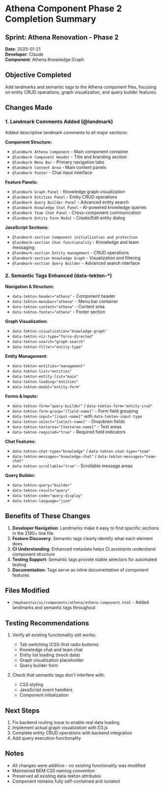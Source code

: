 # Athena Component Phase 2 Completion Summary

## Sprint: Athena Renovation - Phase 2
**Date**: 2025-01-21  
**Developer**: Claude  
**Component**: Athena Knowledge Graph  

## Objective Completed
Add landmarks and semantic tags to the Athena component files, focusing on entity CRUD operations, graph visualization, and query builder features.

## Changes Made

### 1. Landmark Comments Added (@landmark)
Added descriptive landmark comments to all major sections:

**Component Structure:**
- `@landmark Athena Component` - Main component container
- `@landmark Component Header` - Title and branding section
- `@landmark Menu Bar` - Primary navigation tabs
- `@landmark Content Area` - Main content panels
- `@landmark Footer` - Chat input interface

**Feature Panels:**
- `@landmark Graph Panel` - Knowledge graph visualization
- `@landmark Entities Panel` - Entity CRUD operations
- `@landmark Query Builder Panel` - Advanced entity search
- `@landmark Knowledge Chat Panel` - AI-powered knowledge queries
- `@landmark Team Chat Panel` - Cross-component communication
- `@landmark Entity Form Modal` - Create/Edit entity dialog

**JavaScript Sections:**
- `@landmark-section Component initialization and protection`
- `@landmark-section Chat functionality` - Knowledge and team messaging
- `@landmark-section Entity management` - CRUD operations
- `@landmark-section Knowledge Graph` - Visualization and filtering
- `@landmark-section Query Builder` - Advanced search interface

### 2. Semantic Tags Enhanced (data-tekton-*)

**Navigation & Structure:**
- `data-tekton-header="athena"` - Component header
- `data-tekton-menubar="athena"` - Menu bar container
- `data-tekton-content="athena"` - Content area
- `data-tekton-footer="athena"` - Footer section

**Graph Visualization:**
- `data-tekton-visualization="knowledge-graph"`
- `data-tekton-viz-type="force-directed"`
- `data-tekton-search="graph-search"`
- `data-tekton-filter="entity-type"`

**Entity Management:**
- `data-tekton-entities="management"`
- `data-tekton-list="entities"`
- `data-tekton-entity-list="main"`
- `data-tekton-loading="entities"`
- `data-tekton-modal="entity-form"`

**Forms & Inputs:**
- `data-tekton-form="query-builder"` / `data-tekton-form="entity-crud"`
- `data-tekton-form-group="[field-name]"` - Form field grouping
- `data-tekton-input="[input-name]"` with `data-tekton-input-type`
- `data-tekton-select="[select-name]"` - Dropdown fields
- `data-tekton-textarea="[textarea-name]"` - Text areas
- `data-tekton-required="true"` - Required field indicators

**Chat Features:**
- `data-tekton-chat-type="knowledge"` / `data-tekton-chat-type="team"`
- `data-tekton-messages="knowledge-chat"` / `data-tekton-messages="team-chat"`
- `data-tekton-scrollable="true"` - Scrollable message areas

**Query Builder:**
- `data-tekton-query="builder"`
- `data-tekton-result="query"`
- `data-tekton-code="query-display"`
- `data-tekton-language="json"`

## Benefits of These Changes

1. **Developer Navigation**: Landmarks make it easy to find specific sections in the 2190+ line file
2. **Feature Discovery**: Semantic tags clearly identify what each element does
3. **CI Understanding**: Enhanced metadata helps CI assistants understand component structure
4. **Testing Support**: Semantic tags provide stable selectors for automated testing
5. **Documentation**: Tags serve as inline documentation of component features

## Files Modified

- `/Hephaestus/ui/components/athena/athena-component.html` - Added landmarks and semantic tags throughout

## Testing Recommendations

1. Verify all existing functionality still works:
   - Tab switching (CSS-first radio buttons)
   - Knowledge chat and team chat
   - Entity list loading (mock data)
   - Graph visualization placeholder
   - Query builder form

2. Check that semantic tags don't interfere with:
   - CSS styling
   - JavaScript event handlers
   - Component initialization

## Next Steps

1. Fix backend routing issue to enable real data loading
2. Implement actual graph visualization with D3.js
3. Complete entity CRUD operations with backend integration
4. Add query execution functionality

## Notes

- All changes were additive - no existing functionality was modified
- Maintained BEM CSS naming convention
- Preserved all existing data-tekton attributes
- Component remains fully self-contained and isolated